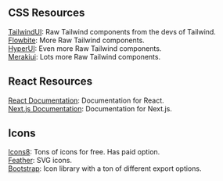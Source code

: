 ## CSS Resources

[TailwindUI](https://tailwindui.com/): Raw Tailwind components from the devs of Tailwind.\
[Flowbite](https://flowbite.com/#components): More Raw Tailwind components.\
[HyperUI](https://www.hyperui.dev/): Even more Raw Tailwind components.\
[Merakiui](https://merakiui.com/components): Lots more Raw Tailwind components.

## React Resources
[React Documentation](https://react.dev/): Documentation for React.\
[Next.js Documentation](https://nextjs.org/docs): Documentation for Next.js.

## Icons
[Icons8](https://icons8.com/icons): Tons of icons for free. Has paid option.\
[Feather](https://feathericons.com/): SVG icons.\
[Bootstrap](https://icons.getbootstrap.com/): Icon library with a ton of different export options.
